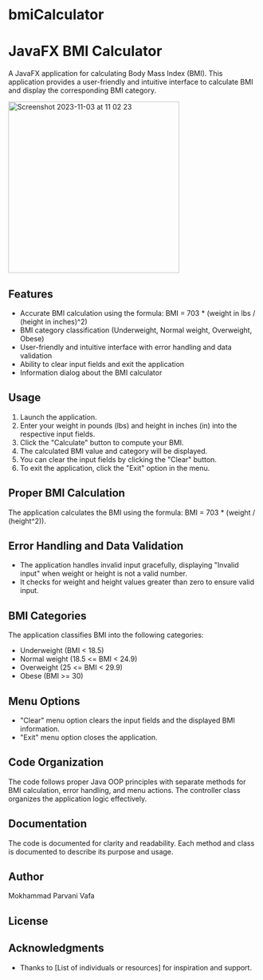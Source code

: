 # bmiCalculator
# JavaFX BMI Calculator

A JavaFX application for calculating Body Mass Index (BMI). This application provides a user-friendly and intuitive interface to calculate BMI and display the corresponding BMI category.

<img width="343" alt="Screenshot 2023-11-03 at 11 02 23" src="https://github.com/PorvaniVafo/bmiCalculator/assets/119600452/b008b8b4-a1d8-44e8-8c0d-3c7f16279725">

## Features

- Accurate BMI calculation using the formula: BMI = 703 * (weight in lbs / (height in inches)^2)
- BMI category classification (Underweight, Normal weight, Overweight, Obese)
- User-friendly and intuitive interface with error handling and data validation
- Ability to clear input fields and exit the application
- Information dialog about the BMI calculator

## Usage

1. Launch the application.
2. Enter your weight in pounds (lbs) and height in inches (in) into the respective input fields.
3. Click the "Calculate" button to compute your BMI.
4. The calculated BMI value and category will be displayed.
5. You can clear the input fields by clicking the "Clear" button.
6. To exit the application, click the "Exit" option in the menu.

## Proper BMI Calculation

The application calculates the BMI using the formula: BMI = 703 * (weight / (height^2)).

## Error Handling and Data Validation

- The application handles invalid input gracefully, displaying "Invalid input" when weight or height is not a valid number.
- It checks for weight and height values greater than zero to ensure valid input.

## BMI Categories

The application classifies BMI into the following categories:

- Underweight (BMI < 18.5)
- Normal weight (18.5 <= BMI < 24.9)
- Overweight (25 <= BMI < 29.9)
- Obese (BMI >= 30)

## Menu Options

- "Clear" menu option clears the input fields and the displayed BMI information.
- "Exit" menu option closes the application.

## Code Organization

The code follows proper Java OOP principles with separate methods for BMI calculation, error handling, and menu actions. The controller class organizes the application logic effectively.

## Documentation

The code is documented for clarity and readability. Each method and class is documented to describe its purpose and usage.

## Author

Mokhammad Parvani Vafa

## License


## Acknowledgments

- Thanks to [List of individuals or resources] for inspiration and support.

